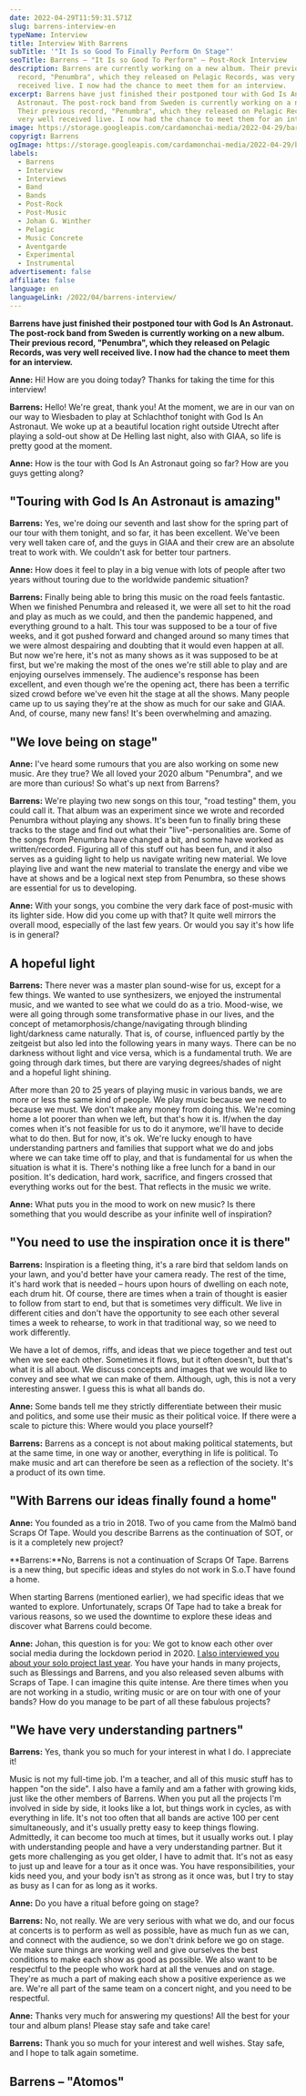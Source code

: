 ```yaml
---
date: 2022-04-29T11:59:31.571Z
slug: barrens-interview-en
typeName: Interview
title: Interview With Barrens
subTitle: '"It Is so Good To Finally Perform On Stage"'
seoTitle: Barrens – "It Is so Good To Perform" – Post-Rock Interview
description: Barrens are currently working on a new album. Their previous
  record, "Penumbra", which they released on Pelagic Records, was very well
  received live. I now had the chance to meet them for an interview.
excerpt: Barrens have just finished their postponed tour with God Is An
  Astronaut. The post-rock band from Sweden is currently working on a new album.
  Their previous record, "Penumbra", which they released on Pelagic Records, was
  very well received live. I now had the chance to meet them for an interview.
image: https://storage.googleapis.com/cardamonchai-media/2022-04-29/barrens-interview-jpg-imagine-080808_000000_1024_768/640.webp
copyrigt: Barrens
ogImage: https://storage.googleapis.com/cardamonchai-media/2022-04-29/barrens-interview-fb-jpg-imagine-080808_000000_1200_628/640.webp
labels:
  - Barrens
  - Interview
  - Interviews
  - Band
  - Bands
  - Post-Rock
  - Post-Music
  - Johan G. Winther
  - Pelagic
  - Music Concrete
  - Aventgarde
  - Experimental
  - Instrumental
advertisement: false
affiliate: false
language: en
languageLink: /2022/04/barrens-interview/
---
```

**Barrens have just finished their postponed tour with God Is An Astronaut. The post-rock band from Sweden is currently working on a new album. Their previous record, "Penumbra", which they released on Pelagic Records, was very well received live. I now had the chance to meet them for an interview.**

**Anne:** Hi! How are you doing today? Thanks for taking the time for this interview!

**Barrens:** Hello! We're great, thank you! At the moment, we are in our van on our way to Wiesbaden to play at Schlachthof tonight with God Is An Astronaut. We woke up at a beautiful location right outside Utrecht after playing a sold-out show at De Helling last night, also with GIAA, so life is pretty good at the moment.

**Anne:** How is the tour with God Is An Astronaut going so far? How are you guys getting along?

## "Touring with God Is An Astronaut is amazing"

**Barrens:** Yes, we're doing our seventh and last show for the spring part of our tour with them tonight, and so far, it has been excellent. We've been very well taken care of, and the guys in GIAA and their crew are an absolute treat to work with. We couldn't ask for better tour partners.

**Anne:** How does it feel to play in a big venue with lots of people after two years without touring due to the worldwide pandemic situation?

**Barrens:** Finally being able to bring this music on the road feels fantastic.  When we finished Penumbra and released it, we were all set to hit the road and play as much as we could, and then the pandemic happened, and everything ground to a halt. This tour was supposed to be a tour of five weeks, and it got pushed forward and changed around so many times that we were almost despairing and doubting that it would even happen at all. But now we're here, it's not as many shows as it was supposed to be at first, but we're making the most of the ones we're still able to play and are enjoying ourselves immensely. The audience's response has been excellent, and even though we're the opening act, there has been a terrific sized crowd before we've even hit the stage at all the shows. Many people came up to us saying they're at the show as much for our sake and GIAA. And, of course, many new fans! It's been overwhelming and amazing.

## "We love being on stage"

**Anne:** I've heard some rumours that you are also working on some new music. Are they true? We all loved your 2020 album "Penumbra", and we are more than curious! So what's up next from Barrens?

**Barrens:** We're playing two new songs on this tour, "road testing" them, you could call it. That album was an experiment since we wrote and recorded Penumbra without playing any shows. It's been fun to finally bring these tracks to the stage and find out what their "live"-personalities are. Some of the songs from Penumbra have changed a bit, and some have worked as written/recorded. Figuring all of this stuff out has been fun, and it also serves as a guiding light to help us navigate writing new material. We love playing live and want the new material to translate the energy and vibe we have at shows and be a logical next step from Penumbra, so these shows are essential for us to developing.

**Anne:** With your songs, you combine the very dark face of post-music with its lighter side. How did you come up with that? It quite well mirrors the overall mood, especially of the last few years. Or would you say it's how life is in general?

## A hopeful light

**Barrens:** There never was a master plan sound-wise for us, except for a few things. We wanted to use synthesizers, we enjoyed the instrumental music, and we wanted to see what we could do as a trio. Mood-wise, we were all going through some transformative phase in our lives, and the concept of metamorphosis/change/navigating through blinding light/darkness came naturally. That is, of course, influenced partly by the zeitgeist but also led into the following years in many ways. There can be no darkness without light and vice versa, which is a fundamental truth. We are going through dark times, but there are varying degrees/shades of night and a hopeful light shining. 

After more than 20 to 25 years of playing music in various bands, we are more or less the same kind of people. We play music because we need to because we must. We don't make any money from doing this. We're coming home a lot poorer than when we left, but that's how it is. If/when the day comes when it's not feasible for us to do it anymore, we'll have to decide what to do then. But for now, it's ok. We're lucky enough to have understanding partners and families that support what we do and jobs where we can take time off to play, and that is fundamental for us when the situation is what it is. There's nothing like a free lunch for a band in our position. It's dedication, hard work, sacrifice, and fingers crossed that everything works out for the best. That reflects in the music we write.

**Anne:** What puts you in the mood to work on new music? Is there something that you would describe as your infinite well of inspiration?

## "You need to use the inspiration once it is there"

**Barrens:**  Inspiration is a fleeting thing, it's a rare bird that seldom lands on your lawn, and you'd better have your camera ready. The rest of the time, it's hard work that is needed – hours upon hours of dwelling on each note, each drum hit. Of course, there are times when a train of thought is easier to follow from start to end, but that is sometimes very difficult. We live in different cities and don't have the opportunity to see each other several times a week to rehearse, to work in that traditional way, so we need to work differently. 

We have a lot of demos, riffs, and ideas that we piece together and test out when we see each other. Sometimes it flows, but it often doesn't, but that's what it is all about. We discuss concepts and images that we would like to convey and see what we can make of them. Although, ugh, this is not a very interesting answer. I guess this is what all bands do. 

**Anne:** Some bands tell me they strictly differentiate between their music and politics, and some use their music as their political voice. If there were a scale to picture this: Where would you place yourself?

**Barrens:** Barrens as a concept is not about making political statements, but at the same time, in one way or another, everything in life is political. To make music and art can therefore be seen as a reflection of the society. It's a product of its own time. 

## "With Barrens our ideas finally found a home"

**Anne:** You founded as a trio in 2018. Two of you came from the Malmö band Scraps Of Tape. Would you describe Barrens as the continuation of SOT, or is it a completely new project?

**Barrens:**No, Barrens is not a continuation of Scraps Of Tape. Barrens is a new thing, but specific ideas and styles do not work in S.o.T have found a home. 

When starting Barrens (mentioned earlier), we had specific ideas that we wanted to explore. Unfortunately, scraps Of Tape had to take a break for various reasons, so we used the downtime to explore these ideas and discover what Barrens could become. 

**Anne:** Johan, this question is for you: We got to know each other over social media during the lockdown period in 2020. [I also interviewed you about your solo project last year](/2021/03/johan-g-winther-interview-en/). You have your hands in many projects, such as Blessings and Barrens, and you also released seven albums with Scraps of Tape. I can imagine this quite intense. Are there times when you are not working in a studio, writing music or are on tour with one of your bands? How do you manage to be part of all these fabulous projects?

## "We have very understanding partners"

**Barrens:**  Yes, thank you so much for your interest in what I do. I appreciate it!

Music is not my full-time job. I'm a teacher, and all of this music stuff has to happen "on the side". I also have a family and am a father with growing kids, just like the other members of Barrens. When you put all the projects I'm involved in side by side, it looks like a lot, but things work in cycles, as with everything in life. It's not too often that all bands are active 100 per cent simultaneously, and it's usually pretty easy to keep things flowing. Admittedly, it can become too much at times, but it usually works out. I play with understanding people and have a very understanding partner. But it gets more challenging as you get older, I have to admit that. It's not as easy to just up and leave for a tour as it once was. You have responsibilities, your kids need you, and your body isn't as strong as it once was, but I try to stay as busy as I can for as long as it works.

**Anne:** Do you have a ritual before going on stage?

**Barrens:** No, not really. We are very serious with what we do, and our focus at concerts is to perform as well as possible, have as much fun as we can, and connect with the audience, so we don't drink before we go on stage. We make sure things are working well and give ourselves the best conditions to make each show as good as possible. We also want to be respectful to the people who work hard at all the venues and on stage. They're as much a part of making each show a positive experience as we are. We're all part of the same team on a concert night, and you need to be respectful.

**Anne:** Thanks very much for answering my questions! All the best for your tour and album plans! Please stay safe and take care!

**Barrens:**  Thank you so much for your interest and well wishes. Stay safe, and I hope to talk again sometime.

## Barrens – "Atomos"

<YouTube id="BEm8kpL8HbI" />